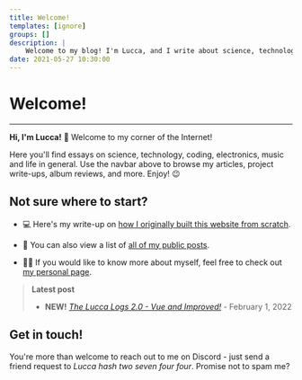 ```yaml
---
title: Welcome!
templates: [ignore]
groups: []
description: | 
    Welcome to my blog! I'm Lucca, and I write about science, technology, music, and more.
date: 2021-05-27 10:30:00
--- 
```


# Welcome!

---

**Hi, I'm Lucca!** 👋 Welcome to my corner of the Internet!

Here you'll find essays on science, technology, coding, electronics, music and life in general. Use the navbar above to browse my articles, project write-ups, album reviews, and more. Enjoy! 😉

## Not sure where to start? 

* 💻 Here's my write-up on [how I originally built this website from scratch](/website1.0).

* 📝 You can also view a list of [all of my public posts](/groups/all). 

* 🙋‍♂️ If you would like to know more about myself, feel free to check out [my personal page](/me).

> **Latest post**  
> - **NEW!** [*The Lucca Logs 2.0 - Vue and Improved!*](/website2.0-redesign) - February 1, 2022

## Get in touch!

You're more than welcome to reach out to me on Discord - just send a friend request to *Lucca hash two seven four four*. Promise not to spam me?